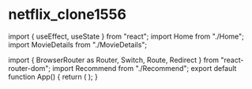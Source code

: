 # netflix_clone1556

import { useEffect, useState } from "react";
import Home from "./Home";
import MovieDetails from "./MovieDetails";

import {
  BrowserRouter as Router,
  Switch,
  Route,
  Redirect
} from "react-router-dom";
import Recommend from "./Recommend";
export default function App() {
  return (
    <Router>
      <Switch>
        <Route exact path="/" component={Home} />
        <Route
          path="/MovieDetails/:id/:backdroppath/:moviename"
          component={MovieDetails}
        />
        <Route
          path="/recommend/:id/:backdroppath/:moviename"
          component={Recommend}
        />
        <Redirect to="/" />
      </Switch>
    </Router>
  );
}
